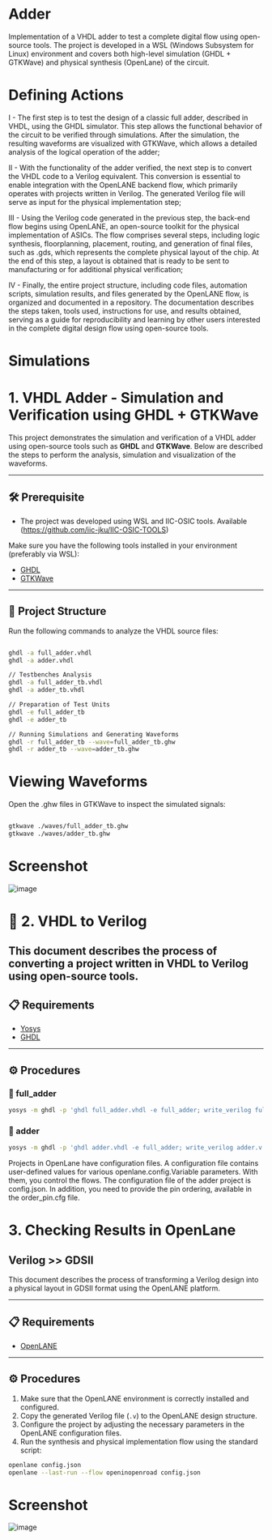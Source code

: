 # Adder
Implementation of a VHDL adder to test a complete digital flow using open-source tools. The project is developed in a WSL (Windows Subsystem for Linux) environment and covers both high-level simulation (GHDL + GTKWave) and physical synthesis (OpenLane) of the circuit.

# Defining Actions

I - The first step is to test the design of a classic full adder, described in VHDL, using the GHDL simulator. This step allows the functional behavior of the circuit to be verified through simulations. After the simulation, the resulting waveforms are visualized with GTKWave, which allows a detailed analysis of the logical operation of the adder;

II - With the functionality of the adder verified, the next step is to convert the VHDL code to a Verilog equivalent. This conversion is essential to enable integration with the OpenLANE backend flow, which primarily operates with projects written in Verilog. The generated Verilog file will serve as input for the physical implementation step;

III - Using the Verilog code generated in the previous step, the back-end flow begins using OpenLANE, an open-source toolkit for the physical implementation of ASICs. The flow comprises several steps, including logic synthesis, floorplanning, placement, routing, and generation of final files, such as .gds, which represents the complete physical layout of the chip. At the end of this step, a layout is obtained that is ready to be sent to manufacturing or for additional physical verification;

IV - Finally, the entire project structure, including code files, automation scripts, simulation results, and files generated by the OpenLANE flow, is organized and documented in a repository. The documentation describes the steps taken, tools used, instructions for use, and results obtained, serving as a guide for reproducibility and learning by other users interested in the complete digital design flow using open-source tools.

# Simulations

# 1. VHDL Adder - Simulation and Verification using GHDL + GTKWave

This project demonstrates the simulation and verification of a VHDL adder using open-source tools such as **GHDL** and **GTKWave**. Below are described the steps to perform the analysis, simulation and visualization of the waveforms.

---

## 🛠️ Prerequisite

- The project was developed using WSL and IIC-OSIC tools. Available (https://github.com/iic-jku/IIC-OSIC-TOOLS)

Make sure you have the following tools installed in your environment (preferably via WSL):

- [GHDL](https://ghdl.readthedocs.io)
- [GTKWave](http://gtkwave.sourceforge.net)

---

## 📁 Project Structure

Run the following commands to analyze the VHDL source files:

```bash

ghdl -a full_adder.vhdl
ghdl -a adder.vhdl

// Testbenches Analysis
ghdl -a full_adder_tb.vhdl
ghdl -a adder_tb.vhdl

// Preparation of Test Units
ghdl -e full_adder_tb
ghdl -e adder_tb

// Running Simulations and Generating Waveforms
ghdl -r full_adder_tb --wave=full_adder_tb.ghw
ghdl -r adder_tb --wave=adder_tb.ghw

```
# Viewing Waveforms

Open the .ghw files in GTKWave to inspect the simulated signals:
```bash

gtkwave ./waves/full_adder_tb.ghw
gtkwave ./waves/adder_tb.ghw
````
# Screenshot
![image](https://github.com/user-attachments/assets/c603ad7f-40b7-4a49-9706-3b7941d591e9)

# 🔄 2. VHDL to Verilog

This document describes the process of converting a project written in VHDL to Verilog using open-source tools.
---

## 📋 Requirements

- [Yosys](https://yosyshq.net/yosys/)
- [GHDL](https://ghdl.github.io/ghdl/)

---

## ⚙️ Procedures

### 🔹 full_adder

```bash
yosys -m ghdl -p 'ghdl full_adder.vhdl -e full_adder; write_verilog full_adder.v'
````
### 🔹 adder

```bash
yosys -m ghdl -p 'ghdl adder.vhdl -e full_adder; write_verilog adder.v'
````
Projects in OpenLane have configuration files. A configuration file contains user-defined values ​​for various openlane.config.Variable parameters. With them, you control the flows. The configuration file of the adder project is config.json.
In addition, you need to provide the pin ordering, available in the order_pin.cfg file.

# 3. Checking Results in OpenLane
## Verilog >> GDSII

This document describes the process of transforming a Verilog design into a physical layout in GDSII format using the OpenLANE platform.

---

## 📋 Requirements

- [OpenLANE](https://github.com/The-OpenROAD-Project/OpenLane)

---

## ⚙️ Procedures

1. Make sure that the OpenLANE environment is correctly installed and configured.
2. Copy the generated Verilog file (`.v`) to the OpenLANE design structure.
3. Configure the project by adjusting the necessary parameters in the OpenLANE configuration files.
4. Run the synthesis and physical implementation flow using the standard script:

```bash
openlane config.json
openlane --last-run --flow openinopenroad config.json
````
# Screenshot
![image](https://github.com/user-attachments/assets/81a90054-0708-423a-aad4-51f933432e91)


